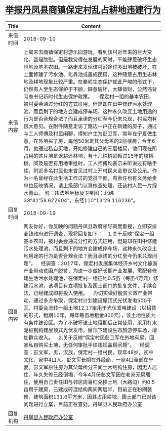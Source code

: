 # <a href="http://www.shangluo.gov.cn/zmhd/ldxxxx.jsp?urltype=leadermail.LeaderMailContentUrl&wbtreeid=1112&leadermailid=4912">举报丹凤县商镇保定村乱占耕地违建行为</a>
| Title |                                                                                                                                                                                                                                                                                                                                                         Content                                                                                                                                                                                                                                                                                                                                                          |
|:-----:|--------------------------------------------------------------------------------------------------------------------------------------------------------------------------------------------------------------------------------------------------------------------------------------------------------------------------------------------------------------------------------------------------------------------------------------------------------------------------------------------------------------------------------------------------------------------------------------------------------------------------------------------------------------------------------------------------------------------------|
| 来信时间  | 2018-09-10                                                                                                                                                                                                                                                                                                                                                                                                                                                                                                                                                                                                                                                                                                               |
| 来信内容  | 上周末去商镇保定村游乐园游玩，看到该村近年来的巨大变化，甚是欣慰。但是我觉得在发展的同时，不能肆意破坏生态林地及基本农田。一路走来发现该村沿途许多田地被破坏，在上面修建了污水池、化粪池或盖成民房，这种随意占用生态林地及耕地现象比较严重。在秦岭生态保护如此严峻的形式下，仍然有人至生态保护于不顾，肆意破坏，大肆敛财，公然违背习总书记新时代生态保护政策。     保定村一组的基本农田，被村委会通过分红的方式征用，但是却在田中修建污水处理池，而且剩下的地方会建成停车场，这种永久改变土地用途的行为是否合规合法？而且承诺的分红至今仍未兑现，村民均有很大意见。在附件随意走访了路边一户正在新建的房子，通过与工人师傅及村民闲聊，得知户主为彭卫军，常年在宁夏做生意，在外地买了房，离他50米是其父母盖的2层楼房，今年6月，他通过私自买地，开始修建自己的三层楼房，他们现在所占用的这片地是退耕还林地，有十几株树龄超过15年的核桃树。问及是否有用地审批时，工人师傅均表示未听说过有啥手续，附近多名村民也未曾见过村上开村民大会审议及公示。作为一名曾经在此生活工作过的党员干部，有责任也有义务给贵单位反映情况，请上级部门认真核查处理，还该村人民一片绿水青山。 附：违法地坐标及卫星图：北纬33°41'58.622604"，东经110°13'29.116236"。                                                                                                                              |
| 回复时间  | 2018-09-19                                                                                                                                                                                                                                                                                                                                                                                                                                                                                                                                                                                                                                                                                                               |
| 回复内容  | 网友你好，你反映的问题丹凤县政府领导高度重视，立即安排商镇政府进行调查，现将回复如下：    1.关于反映“保定一组基本农田，被村委会通过分红的方式征用，但是却在田中修建污水处理池，而且剩下的地方会建成停车场，这种永久改变土地用途的行为是否合规合法？而且承诺的分红至今仍未兑现问题”。    经调查：2017年，保定村发展集体经济乡村文化旅游产业带动贫困户脱贫，为进一步做好长期产业发展，需配套修建生活污水处理池，在保定村一组征地0.5亩（每亩4万元）修建污水池，该项目有立项批复及国土部门的批复文件，手续合法，已经建成即将投入使用。    为切实做好脱贫长效产业带动，通过多方争取，保定村计划建设屋顶式光伏发电500千瓦，村委会流转一组土地12.17亩用于光伏发电建设（以租赁的形式，租期10年，每年每亩地租金800元），该土地性质为有条件建设区。为了不破坏该土地租期后正常使用，采用打水泥桩钢构建屋顶式光伏发电，屋顶下建设生态旅游停车场，增加群众收入。    2.关于反映“保定村民彭卫军在外地有房，回家私自购买土地，无任何审批手续违规盖房问题”。    经调查：彭文军，男，汉族，保定村一组村民，现年48岁，初中文化，家中4口人。彭文军长期在外经商，一家4口全部在宁夏。彭文军原住房为其父母所分三间土木结构住房，因无人居住，年久失修已经倒塌，今年4月份彭文军因在老家无房居住，便用自己责任田与邻居周喜红兑换土地（大路边）约0.5亩用于建房，已建成砖混结构两间两层半，目前正在粉刷装修，建筑面积131.6平方米，因其占用耕地，国土部门已对该问题进行立案，目前正在查处。丹凤县人民政府办公室 |
| 回复机构  | <a href="../../category/agencies/丹凤县人民政府办公室.md">丹凤县人民政府办公室</a>                                                                                                                                                                                                                                                                                                                                                                                                                                                                                                                                                                                                                                                           |